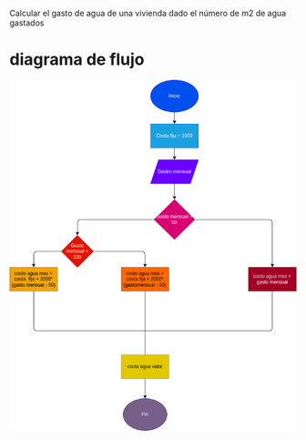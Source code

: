 Calcular el gasto de agua de una vivienda dado el número de m2 de agua
gastados
# diagrama de flujo
![Diagrama de flujo](diagrama.png "diagrama de flujo")
